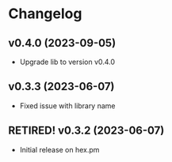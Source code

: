 # Changelog

## v0.4.0 (2023-09-05)

- Upgrade lib to version v0.4.0

## v0.3.3 (2023-06-07)

- Fixed issue with library name

## RETIRED! v0.3.2 (2023-06-07)

- Initial release on hex.pm
